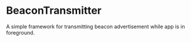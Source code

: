# BeaconTransmitter
A simple framework for transmitting beacon advertisement while app is in foreground.
